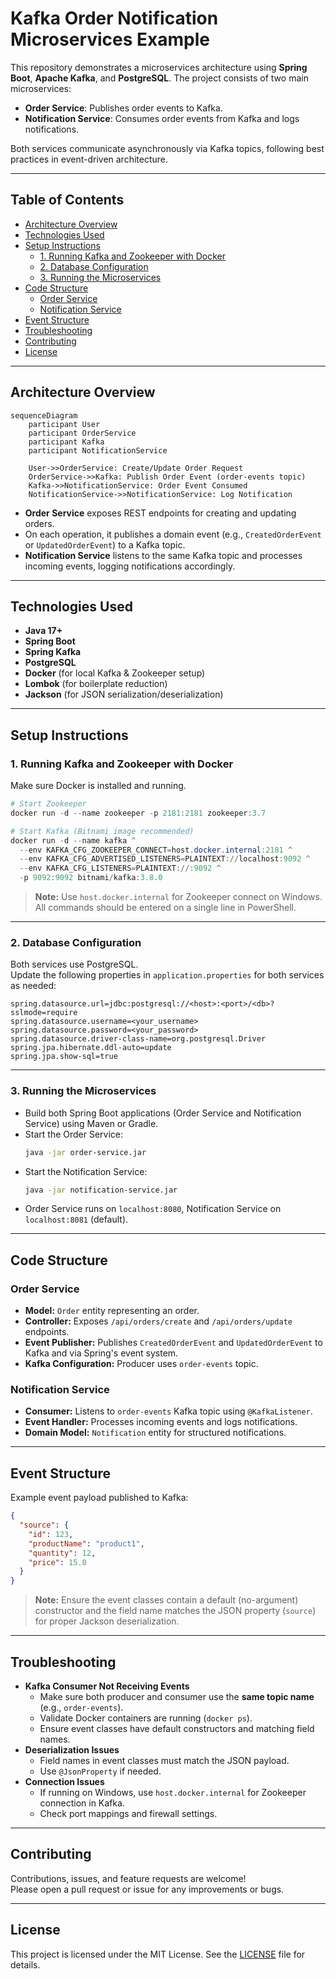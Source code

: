# Kafka Order Notification Microservices Example

This repository demonstrates a microservices architecture using **Spring Boot**, **Apache Kafka**, and **PostgreSQL**. The project consists of two main microservices:  
- **Order Service**: Publishes order events to Kafka.
- **Notification Service**: Consumes order events from Kafka and logs notifications.

Both services communicate asynchronously via Kafka topics, following best practices in event-driven architecture.

---

## Table of Contents

- [Architecture Overview](#architecture-overview)
- [Technologies Used](#technologies-used)
- [Setup Instructions](#setup-instructions)
  - [1. Running Kafka and Zookeeper with Docker](#1-running-kafka-and-zookeeper-with-docker)
  - [2. Database Configuration](#2-database-configuration)
  - [3. Running the Microservices](#3-running-the-microservices)
- [Code Structure](#code-structure)
  - [Order Service](#order-service)
  - [Notification Service](#notification-service)
- [Event Structure](#event-structure)
- [Troubleshooting](#troubleshooting)
- [Contributing](#contributing)
- [License](#license)

---

## Architecture Overview

```mermaid
sequenceDiagram
    participant User
    participant OrderService
    participant Kafka
    participant NotificationService

    User->>OrderService: Create/Update Order Request
    OrderService->>Kafka: Publish Order Event (order-events topic)
    Kafka->>NotificationService: Order Event Consumed
    NotificationService->>NotificationService: Log Notification
```

- **Order Service** exposes REST endpoints for creating and updating orders.
- On each operation, it publishes a domain event (e.g., `CreatedOrderEvent` or `UpdatedOrderEvent`) to a Kafka topic.
- **Notification Service** listens to the same Kafka topic and processes incoming events, logging notifications accordingly.

---

## Technologies Used

- **Java 17+**
- **Spring Boot**
- **Spring Kafka**
- **PostgreSQL**
- **Docker** (for local Kafka & Zookeeper setup)
- **Lombok** (for boilerplate reduction)
- **Jackson** (for JSON serialization/deserialization)

---

## Setup Instructions

### 1. Running Kafka and Zookeeper with Docker

Make sure Docker is installed and running.

```powershell
# Start Zookeeper
docker run -d --name zookeeper -p 2181:2181 zookeeper:3.7

# Start Kafka (Bitnami image recommended)
docker run -d --name kafka ^
  --env KAFKA_CFG_ZOOKEEPER_CONNECT=host.docker.internal:2181 ^
  --env KAFKA_CFG_ADVERTISED_LISTENERS=PLAINTEXT://localhost:9092 ^
  --env KAFKA_CFG_LISTENERS=PLAINTEXT://:9092 ^
  -p 9092:9092 bitnami/kafka:3.8.0
```

> **Note:** Use `host.docker.internal` for Zookeeper connect on Windows.  
> All commands should be entered on a single line in PowerShell.

---

### 2. Database Configuration

Both services use PostgreSQL.  
Update the following properties in `application.properties` for both services as needed:

```properties
spring.datasource.url=jdbc:postgresql://<host>:<port>/<db>?sslmode=require
spring.datasource.username=<your_username>
spring.datasource.password=<your_password>
spring.datasource.driver-class-name=org.postgresql.Driver
spring.jpa.hibernate.ddl-auto=update
spring.jpa.show-sql=true
```

---

### 3. Running the Microservices

- Build both Spring Boot applications (Order Service and Notification Service) using Maven or Gradle.
- Start the Order Service:
  ```bash
  java -jar order-service.jar
  ```
- Start the Notification Service:
  ```bash
  java -jar notification-service.jar
  ```
- Order Service runs on `localhost:8080`, Notification Service on `localhost:8081` (default).

---

## Code Structure

### Order Service

- **Model:** `Order` entity representing an order.
- **Controller:** Exposes `/api/orders/create` and `/api/orders/update` endpoints.
- **Event Publisher:** Publishes `CreatedOrderEvent` and `UpdatedOrderEvent` to Kafka and via Spring's event system.
- **Kafka Configuration:** Producer uses `order-events` topic.

### Notification Service

- **Consumer:** Listens to `order-events` Kafka topic using `@KafkaListener`.
- **Event Handler:** Processes incoming events and logs notifications.
- **Domain Model:** `Notification` entity for structured notifications.

---

## Event Structure

Example event payload published to Kafka:

```json
{
  "source": {
    "id": 123,
    "productName": "product1",
    "quantity": 12,
    "price": 15.0
  }
}
```

> **Note:** Ensure the event classes contain a default (no-argument) constructor and the field name matches the JSON property (`source`) for proper Jackson deserialization.

---

## Troubleshooting

- **Kafka Consumer Not Receiving Events**
  - Make sure both producer and consumer use the **same topic name** (e.g., `order-events`).
  - Validate Docker containers are running (`docker ps`).
  - Ensure event classes have default constructors and matching field names.
- **Deserialization Issues**
  - Field names in event classes must match the JSON payload.
  - Use `@JsonProperty` if needed.
- **Connection Issues**
  - If running on Windows, use `host.docker.internal` for Zookeeper connection in Kafka.
  - Check port mappings and firewall settings.

---

## Contributing

Contributions, issues, and feature requests are welcome!  
Please open a pull request or issue for any improvements or bugs.

---

## License

This project is licensed under the MIT License. See the [LICENSE](LICENSE) file for details.
